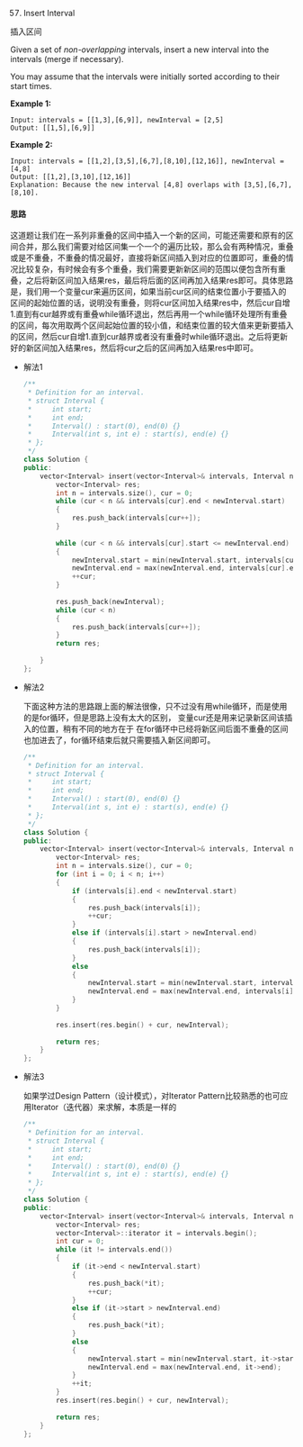 57. Insert Interval

插入区间

Given a set of *non-overlapping* intervals, insert a new interval into the intervals (merge if necessary).

You may assume that the intervals were initially sorted according to their start times.

**Example 1:**

```
Input: intervals = [[1,3],[6,9]], newInterval = [2,5]
Output: [[1,5],[6,9]]
```

**Example 2:**

```
Input: intervals = [[1,2],[3,5],[6,7],[8,10],[12,16]], newInterval = [4,8]
Output: [[1,2],[3,10],[12,16]]
Explanation: Because the new interval [4,8] overlaps with [3,5],[6,7],[8,10].
```

#### 思路

这道题让我们在一系列非重叠的区间中插入一个新的区间，可能还需要和原有的区间合并，那么我们需要对给区间集一个一个的遍历比较，那么会有两种情况，重叠或是不重叠，不重叠的情况最好，直接将新区间插入到对应的位置即可，重叠的情况比较复杂，有时候会有多个重叠，我们需要更新新区间的范围以便包含所有重叠，之后将新区间加入结果res，最后将后面的区间再加入结果res即可。具体思路是，我们用一个变量cur来遍历区间，如果当前cur区间的结束位置小于要插入的区间的起始位置的话，说明没有重叠，则将cur区间加入结果res中，然后cur自增1.直到有cur越界或有重叠while循环退出，然后再用一个while循环处理所有重叠的区间，每次用取两个区间起始位置的较小值，和结束位置的较大值来更新要插入的区间，然后cur自增1.直到cur越界或者没有重叠时while循环退出。之后将更新好的新区间加入结果res，然后将cur之后的区间再加入结果res中即可。

- 解法1

  ```c++
  /**
   * Definition for an interval.
   * struct Interval {
   *     int start;
   *     int end;
   *     Interval() : start(0), end(0) {}
   *     Interval(int s, int e) : start(s), end(e) {}
   * };
   */
  class Solution {
  public:
      vector<Interval> insert(vector<Interval>& intervals, Interval newInterval) {
          vector<Interval> res;
          int n = intervals.size(), cur = 0;
          while (cur < n && intervals[cur].end < newInterval.start)
          {
              res.push_back(intervals[cur++]);
          }
          
          while (cur < n && intervals[cur].start <= newInterval.end)
          {
              newInterval.start = min(newInterval.start, intervals[cur].start);
              newInterval.end = max(newInterval.end, intervals[cur].end);
              ++cur;
          }
          
          res.push_back(newInterval);
          while (cur < n)
          {
              res.push_back(intervals[cur++]);
          }
          return res;
          
      }
  };
  ```

- 解法2

  下面这种方法的思路跟上面的解法很像，只不过没有用while循环，而是使用的是for循环，但是思路上没有太大的区别， 变量cur还是用来记录新区间该插入的位置，稍有不同的地方在于 在for循环中已经将新区间后面不重叠的区间也加进去了，for循环结束后就只需要插入新区间即可。

  ```c++
  /**
   * Definition for an interval.
   * struct Interval {
   *     int start;
   *     int end;
   *     Interval() : start(0), end(0) {}
   *     Interval(int s, int e) : start(s), end(e) {}
   * };
   */
  class Solution {
  public:
      vector<Interval> insert(vector<Interval>& intervals, Interval newInterval) {
          vector<Interval> res;
          int n = intervals.size(), cur = 0;
          for (int i = 0; i < n; i++)
          {
              if (intervals[i].end < newInterval.start)
              {
                  res.push_back(intervals[i]);
                  ++cur;
              }
              else if (intervals[i].start > newInterval.end)
              {
                  res.push_back(intervals[i]);
              }
              else
              {
                  newInterval.start = min(newInterval.start, intervals[i].start);
                  newInterval.end = max(newInterval.end, intervals[i].end);
              }
          }
          
          res.insert(res.begin() + cur, newInterval);
          
          return res;
      }
  };
  ```

- 解法3

  如果学过Design Pattern（设计模式），对Iterator Pattern比较熟悉的也可应用Iterator（迭代器）来求解，本质是一样的

  ```c++
  /**
   * Definition for an interval.
   * struct Interval {
   *     int start;
   *     int end;
   *     Interval() : start(0), end(0) {}
   *     Interval(int s, int e) : start(s), end(e) {}
   * };
   */
  class Solution {
  public:
      vector<Interval> insert(vector<Interval>& intervals, Interval newInterval) {
          vector<Interval> res;
          vector<Interval>::iterator it = intervals.begin();
          int cur = 0;
          while (it != intervals.end())
          {
              if (it->end < newInterval.start)
              {
                  res.push_back(*it);
                  ++cur;
              } 
              else if (it->start > newInterval.end)
              {
                  res.push_back(*it);
              }
              else
              {
                  newInterval.start = min(newInterval.start, it->start);
                  newInterval.end = max(newInterval.end, it->end);
              }
              ++it;
          }
          res.insert(res.begin() + cur, newInterval);
          
          return res;
      }
  };
  ```
